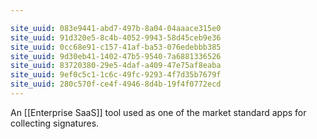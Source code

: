```yaml
---

site_uuid: 083e9441-abd7-497b-8a04-04aaace315e0
site_uuid: 91d320e5-8c4b-4052-9943-58d45ceb9e36
site_uuid: 0cc68e91-c157-41af-ba53-076edebbb385
site_uuid: 9d30eb41-1402-47b5-9540-7a6881336526
site_uuid: 83720380-29e5-4daf-a409-47e75af8eaba
site_uuid: 9ef0c5c1-1c6c-49fc-9293-4f7d35b7679f
site_uuid: 280c570f-ce4f-4946-8d4b-19f4f0772ecd
---
```


An [[Enterprise SaaS]] tool used as one of the market standard apps for collecting signatures. 